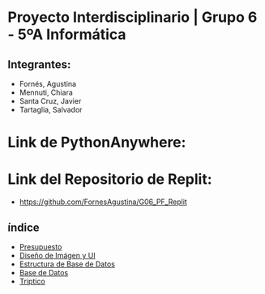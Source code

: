 # Proyecto Interdisciplinario | Grupo 6 - 5ºA Informática

## Integrantes:
* Fornés, Agustina
* Mennuti, Chiara
* Santa Cruz, Javier
* Tartaglia, Salvador

# Link de PythonAnywhere: 

# Link del Repositorio de Replit: 
 * https://github.com/FornesAgustina/G06_PF_Replit
## índice

* <a href="presupuesto.md"> Presupuesto </a>
* <a href="DiseñoDeImagenYUI.md"> Diseño de Imágen y UI </a>
* <a href="img/Estructura_BaseDeDatos.jpg"> Estructura de Base de Datos </a>
* <a href="BaseDeDatos/BD_RDS.db"> Base de Datos</a> 
* <a href="Triptico.md"> Triptico </a>
